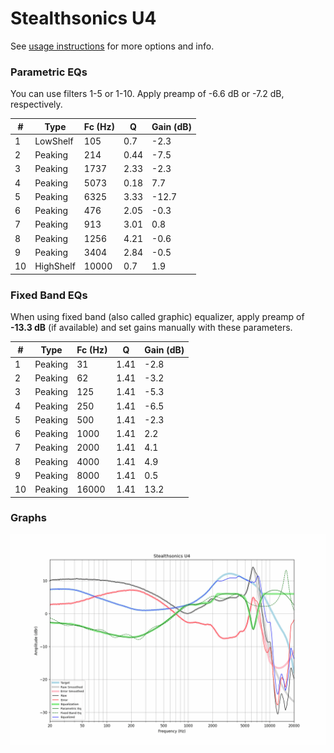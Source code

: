 # Stealthsonics U4
See [usage instructions](https://github.com/jaakkopasanen/AutoEq#usage) for more options and info.

### Parametric EQs
You can use filters 1-5 or 1-10. Apply preamp of -6.6 dB or -7.2 dB, respectively.

|   # | Type      |   Fc (Hz) |    Q |   Gain (dB) |
|-----|-----------|-----------|------|-------------|
|   1 | LowShelf  |       105 | 0.7  |        -2.3 |
|   2 | Peaking   |       214 | 0.44 |        -7.5 |
|   3 | Peaking   |      1737 | 2.33 |        -2.3 |
|   4 | Peaking   |      5073 | 0.18 |         7.7 |
|   5 | Peaking   |      6325 | 3.33 |       -12.7 |
|   6 | Peaking   |       476 | 2.05 |        -0.3 |
|   7 | Peaking   |       913 | 3.01 |         0.8 |
|   8 | Peaking   |      1256 | 4.21 |        -0.6 |
|   9 | Peaking   |      3404 | 2.84 |        -0.5 |
|  10 | HighShelf |     10000 | 0.7  |         1.9 |

### Fixed Band EQs
When using fixed band (also called graphic) equalizer, apply preamp of **-13.3 dB** (if available) and set gains manually with these parameters.

|   # | Type    |   Fc (Hz) |    Q |   Gain (dB) |
|-----|---------|-----------|------|-------------|
|   1 | Peaking |        31 | 1.41 |        -2.8 |
|   2 | Peaking |        62 | 1.41 |        -3.2 |
|   3 | Peaking |       125 | 1.41 |        -5.3 |
|   4 | Peaking |       250 | 1.41 |        -6.5 |
|   5 | Peaking |       500 | 1.41 |        -2.3 |
|   6 | Peaking |      1000 | 1.41 |         2.2 |
|   7 | Peaking |      2000 | 1.41 |         4.1 |
|   8 | Peaking |      4000 | 1.41 |         4.9 |
|   9 | Peaking |      8000 | 1.41 |         0.5 |
|  10 | Peaking |     16000 | 1.41 |        13.2 |

### Graphs
![](./Stealthsonics%20U4.png)
